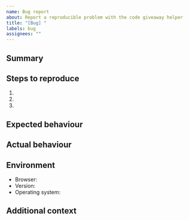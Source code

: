 ```yaml
---
name: Bug report
about: Report a reproducible problem with the code giveaway helper
title: "[Bug] "
labels: bug
assignees: ""
---
```


## Summary

<!-- A clear description of what went wrong. -->

## Steps to reproduce

1. 
2. 
3. 

## Expected behaviour

<!-- What you thought would happen. -->

## Actual behaviour

<!-- What actually happened (include error messages or screenshots). -->

## Environment

- Browser:
- Version:
- Operating system:

## Additional context

<!-- Logs, console output, or other details that help diagnose the issue. -->
